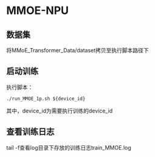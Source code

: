 # MMOE-NPU 

## 数据集
将MMoE_Transformer_Data/dataset拷贝至执行脚本路径下

## 启动训练
执行脚本：

```shell
./run_MMOE_1p.sh ${device_id}
```

其中，device_id为需要执行训练的device_id

## 查看训练日志
tail -f查看log目录下存放的训练日志train_MMOE.log




